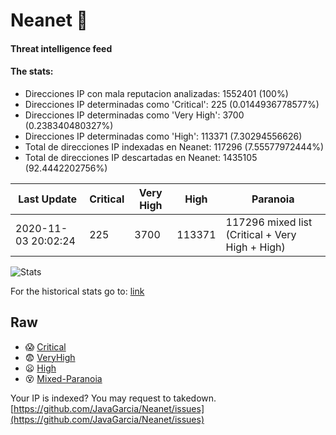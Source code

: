 # Neanet :hocho:
#### Threat intelligence feed
#### The stats:

- Direcciones IP con mala reputacion analizadas: 1552401 (100%)
- Direcciones IP determinadas como 'Critical':  225 (0.0144936778577%)
- Direcciones IP determinadas como 'Very High':  3700 (0.238340480327%)
- Direcciones IP determinadas como 'High':  113371 (7.30294556626)
- Total de direcciones IP indexadas en Neanet:  117296 (7.55577972444%)
- Total de direcciones IP descartadas en Neanet:  1435105 (92.4442202756%)

| Last Update | Critical | Very High | High | Paranoia |
| --- | --- | --- | --- | --- |
| 2020-11-03 20:02:24 | 225 | 3700 | 113371 | 117296 mixed list (Critical + Very High + High)|

![Stats](https://docs.google.com/spreadsheets/d/e/2PACX-1vSnaNMIXVabIpDJjufMlzH7poXnshF3mgd8Is1g9ytUEzVsP5my4Trn8f-xkoLLQ38xpL3HtmUexLo6/pubchart?oid=501124687&format=image)

For the historical stats go to: [link](/stats.csv)
## Raw
- :scream: [Critical](https://raw.githubusercontent.com/JavaGarcia/Neanet/master/blacklists/neanet_critical.txt)
- :fearful: [VeryHigh](https://raw.githubusercontent.com/JavaGarcia/Neanet/master/blacklists/neanet_veryHigh.txtt)
- :frowning: [High](https://raw.githubusercontent.com/JavaGarcia/Neanet/master/blacklists/neanet_high.txt)
- :dizzy_face: [Mixed-Paranoia](https://raw.githubusercontent.com/JavaGarcia/Neanet/master/blacklists/neanet_all.txt)


Your IP is indexed? You may request to takedown. [https://github.com/JavaGarcia/Neanet/issues](https://github.com/JavaGarcia/Neanet/issues)
























































































































































































































































































































































































































































































































































































































































































































































































































































































































































































































































































































































































































































































































































































































































































































































































































































































































































































































































































































































